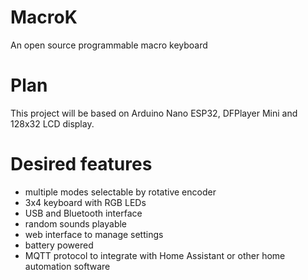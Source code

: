 # MacroK
An open source programmable macro keyboard

# Plan

This project will be based on Arduino Nano ESP32, DFPlayer Mini and 128x32 LCD display.

# Desired features

 - multiple modes selectable by rotative encoder
 - 3x4 keyboard with RGB LEDs
 - USB and Bluetooth interface
 - random sounds playable
 - web interface to manage settings
 - battery powered
 - MQTT protocol to integrate with Home Assistant or other home automation software 
